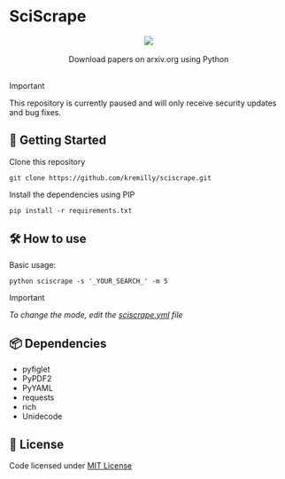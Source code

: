 # SciScrape

<div align="center">
    <img src="https://i.imgur.com/5d89qKI.png" align="center" />
    <br><br>
    Download papers on arxiv.org using Python
</div><br>

> [!important]
> This repository is currently paused and will only receive security updates and bug fixes.

## 🚀 Getting Started

Clone this repository

```shell
git clone https://github.com/kremilly/sciscrape.git
```

Install the dependencies using PIP

```shell
pip install -r requirements.txt
```

## 🛠 How to use

Basic usage:

```shell
python sciscrape -s '_YOUR_SEARCH_' -m 5
```

> [!important]
> *To change the mode, edit the [sciscrape.yml](/sciscrape.yml) file*

## 📦 Dependencies

* pyfiglet
* PyPDF2
* PyYAML
* requests
* rich
* Unidecode

## 📝 License

Code licensed under [MIT License](/LICENSE)
